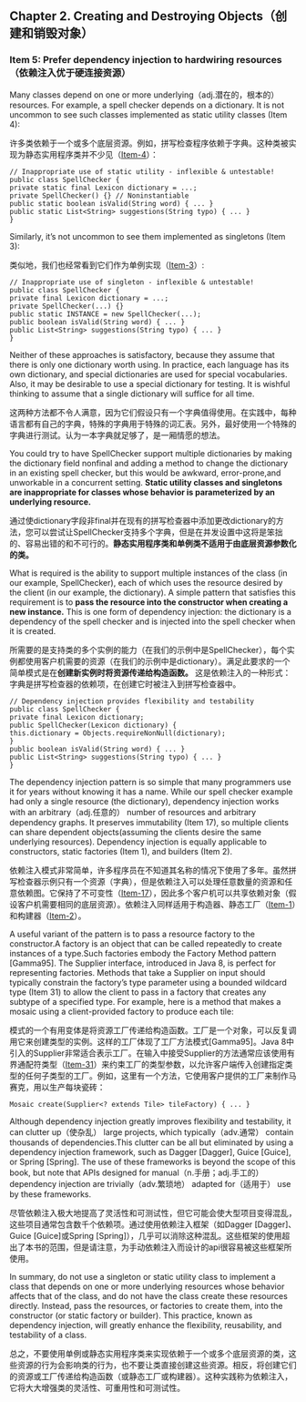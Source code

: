 ## Chapter 2. Creating and Destroying Objects（创建和销毁对象）

### Item 5: Prefer dependency injection to hardwiring resources（依赖注入优于硬连接资源）

Many classes depend on one or more underlying（adj.潜在的，根本的） resources. For example, a spell checker depends on a dictionary. It is not uncommon to see such classes implemented as static utility classes (Item 4):

许多类依赖于一个或多个底层资源。例如，拼写检查程序依赖于字典。这种类被实现为静态实用程序类并不少见（[Item-4](https://github.com/clxering/Effective-Java-3rd-edition-Chinese-English-bilingual/blob/master/Chapter-2-Item-4-Enforce-noninstantiability-with-a-private-constructor.md)）：

```
// Inappropriate use of static utility - inflexible & untestable!
public class SpellChecker {
private static final Lexicon dictionary = ...;
private SpellChecker() {} // Noninstantiable
public static boolean isValid(String word) { ... }
public static List<String> suggestions(String typo) { ... }
}
```

Similarly, it’s not uncommon to see them implemented as singletons (Item 3):

类似地，我们也经常看到它们作为单例实现（[Item-3](https://github.com/clxering/Effective-Java-3rd-edition-Chinese-English-bilingual/blob/master/Chapter-2-Item-3-Enforce-the-singleton-property-with-a-private-constructor-or-an-enum-type.md)）:

```
// Inappropriate use of singleton - inflexible & untestable!
public class SpellChecker {
private final Lexicon dictionary = ...;
private SpellChecker(...) {}
public static INSTANCE = new SpellChecker(...);
public boolean isValid(String word) { ... }
public List<String> suggestions(String typo) { ... }
}
```

Neither of these approaches is satisfactory, because they assume that there is only one dictionary worth using. In practice, each language has its own dictionary, and special dictionaries are used for special vocabularies. Also, it may be desirable to use a special dictionary for testing. It is wishful thinking to assume that a single dictionary will suffice for all time.

这两种方法都不令人满意，因为它们假设只有一个字典值得使用。在实践中，每种语言都有自己的字典，特殊的字典用于特殊的词汇表。另外，最好使用一个特殊的字典进行测试。认为一本字典就足够了，是一厢情愿的想法。

You could try to have SpellChecker support multiple dictionaries by making the dictionary field nonfinal and adding a method to change the dictionary in an existing spell checker, but this would be awkward, error-prone,and unworkable in a concurrent setting. **Static utility classes and singletons are inappropriate for classes whose behavior is parameterized by an underlying resource.** 

通过使dictionary字段非final并在现有的拼写检查器中添加更改dictionary的方法，您可以尝试让SpellChecker支持多个字典，但是在并发设置中这将是笨拙的、容易出错的和不可行的。**静态实用程序类和单例类不适用于由底层资源参数化的类。** 

What is required is the ability to support multiple instances of the class (in our example, SpellChecker), each of which uses the resource desired by the client (in our example, the dictionary). A simple pattern that satisfies this requirement is to **pass the resource into the constructor when creating a new instance.** This is one form of dependency injection: the dictionary is a dependency of the spell checker and is injected into the spell checker when it is created.

所需要的是支持类的多个实例的能力（在我们的示例中是SpellChecker），每个实例都使用客户机需要的资源（在我们的示例中是dictionary）。满足此要求的一个简单模式是在**创建新实例时将资源传递给构造函数。** 这是依赖注入的一种形式：字典是拼写检查器的依赖项，在创建它时被注入到拼写检查器中。

```
// Dependency injection provides flexibility and testability
public class SpellChecker {
private final Lexicon dictionary;
public SpellChecker(Lexicon dictionary) {
this.dictionary = Objects.requireNonNull(dictionary);
}
public boolean isValid(String word) { ... }
public List<String> suggestions(String typo) { ... }
}
```

The dependency injection pattern is so simple that many programmers use it for years without knowing it has a name. While our spell checker example had only a single resource (the dictionary), dependency injection works with an arbitrary（adj.任意的） number of resources and arbitrary dependency graphs. It preserves immutability (Item 17), so multiple clients can share dependent objects(assuming the clients desire the same underlying resources). Dependency injection is equally applicable to constructors, static factories (Item 1), and builders (Item 2).

依赖注入模式非常简单，许多程序员在不知道其名称的情况下使用了多年。虽然拼写检查器示例只有一个资源（字典），但是依赖注入可以处理任意数量的资源和任意依赖图。它保持了不可变性（[Item-17](https://github.com/clxering/Effective-Java-3rd-edition-Chinese-English-bilingual/blob/master/Chapter-4-Item-17-Minimize-mutability.md)），因此多个客户机可以共享依赖对象（假设客户机需要相同的底层资源）。依赖注入同样适用于构造器、静态工厂（[Item-1](https://github.com/clxering/Effective-Java-3rd-edition-Chinese-English-bilingual/blob/master/Chapter-2-Item-1-Consider-static-factory-methods-instead-of-constructors.md)）和构建器（[Item-2](https://github.com/clxering/Effective-Java-3rd-edition-Chinese-English-bilingual/blob/master/Chapter-2-Item-2-Consider-a-builder-when-faced-with-many-constructor-parameters.md)）。

A useful variant of the pattern is to pass a resource factory to the constructor.A factory is an object that can be called repeatedly to create instances of a type.Such factories embody the Factory Method pattern [Gamma95]. The Supplier<T> interface, introduced in Java 8, is perfect for representing factories. Methods that take a Supplier<T> on input should typically constrain the factory’s type parameter using a bounded wildcard type (Item 31) to allow the client to pass in a factory that creates any subtype of a specified type. For example, here is a method that makes a mosaic using a client-provided factory to produce each tile:

模式的一个有用变体是将资源工厂传递给构造函数。工厂是一个对象，可以反复调用它来创建类型的实例。这样的工厂体现了工厂方法模式[Gamma95]。Java 8中引入的Supplier<T>非常适合表示工厂。在输入中接受Supplier<T>的方法通常应该使用有界通配符类型（[Item-31](https://github.com/clxering/Effective-Java-3rd-edition-Chinese-English-bilingual/blob/master/Chapter-5-Item-31-Use-bounded-wildcards-to-increase-API-flexibility.md)）来约束工厂的类型参数，以允许客户端传入创建指定类型的任何子类型的工厂。例如，这里有一个方法，它使用客户提供的工厂来制作马赛克，用以生产每块瓷砖：

```
Mosaic create(Supplier<? extends Tile> tileFactory) { ... }
```

Although dependency injection greatly improves flexibility and testability, it can clutter up（使杂乱） large projects, which typically（adv.通常） contain thousands of dependencies.This clutter can be all but eliminated by using a dependency injection framework, such as Dagger [Dagger], Guice [Guice], or Spring [Spring]. The use of these frameworks is beyond the scope of this book, but note that APIs designed for manual（n.手册；adj.手工的） dependency injection are trivially（adv.繁琐地） adapted for（适用于） use by these frameworks.

尽管依赖注入极大地提高了灵活性和可测试性，但它可能会使大型项目变得混乱，这些项目通常包含数千个依赖项。通过使用依赖注入框架（如Dagger [Dagger]、Guice [Guice]或Spring [Spring]），几乎可以消除这种混乱。这些框架的使用超出了本书的范围，但是请注意，为手动依赖注入而设计的api很容易被这些框架所使用。

In summary, do not use a singleton or static utility class to implement a class that depends on one or more underlying resources whose behavior affects that of the class, and do not have the class create these resources directly. Instead, pass the resources, or factories to create them, into the constructor (or static factory or builder). This practice, known as dependency injection, will greatly enhance the flexibility, reusability, and testability of a class.

总之，不要使用单例或静态实用程序类来实现依赖于一个或多个底层资源的类，这些资源的行为会影响类的行为，也不要让类直接创建这些资源。相反，将创建它们的资源或工厂传递给构造函数（或静态工厂或构建器）。这种实践称为依赖注入，它将大大增强类的灵活性、可重用性和可测试性。
